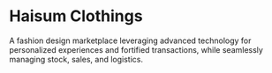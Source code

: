 # Haisum Clothings

A fashion design marketplace leveraging advanced technology for personalized experiences and fortified transactions, while seamlessly managing stock, sales, and logistics.
